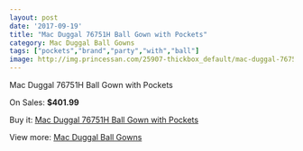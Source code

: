 ```yaml
---
layout: post
date: '2017-09-19'
title: "Mac Duggal 76751H Ball Gown with Pockets"
category: Mac Duggal Ball Gowns
tags: ["pockets","brand","party","with","ball"]
image: http://img.princessan.com/25907-thickbox_default/mac-duggal-76751h-ball-gown-with-pockets.jpg
---
```

Mac Duggal 76751H Ball Gown with Pockets

On Sales: **$401.99**
<a href="https://www.princessan.com/en/11927-mac-duggal-76751h-ball-gown-with-pockets.html"><amp-img layout="responsive" width="600" height="600" src="//img.princessan.com/25907-thickbox_default/mac-duggal-76751h-ball-gown-with-pockets.jpg" alt="Mac Duggal 76751H Ball Gown with Pockets 0" /></a>
<a href="https://www.princessan.com/en/11927-mac-duggal-76751h-ball-gown-with-pockets.html"><amp-img layout="responsive" width="600" height="600" src="//img.princessan.com/25908-thickbox_default/mac-duggal-76751h-ball-gown-with-pockets.jpg" alt="Mac Duggal 76751H Ball Gown with Pockets 1" /></a>

Buy it: [Mac Duggal 76751H Ball Gown with Pockets](https://www.princessan.com/en/11927-mac-duggal-76751h-ball-gown-with-pockets.html "Mac Duggal 76751H Ball Gown with Pockets")

View more: [Mac Duggal Ball Gowns](https://www.princessan.com/en/84- "Mac Duggal Ball Gowns")